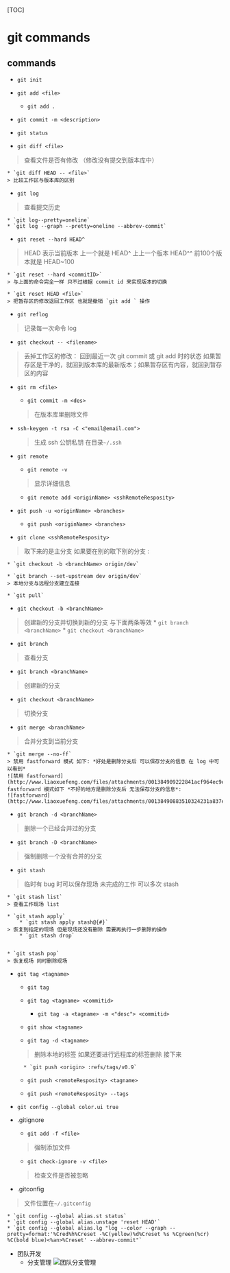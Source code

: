 [TOC]

# git commands

## commands

* `git init`

* `git add <file>`
    * `git add .`

* `git commit -m <description>`

* `git status`

* `git diff <file>`
> 查看文件是否有修改 （修改没有提交到版本库中）

    * `git diff HEAD -- <file>`
    > 比较工作区与版本库的区别

* `git log`
> 查看提交历史

    * `git log--pretty=oneline`
    * `git log --graph --pretty=oneline --abbrev-commit`

* `git reset --hard HEAD^`
> HEAD 表示当前版本 上一个就是 HEAD^ 上上一个版本 HEAD^^ 前100个版本就是 HEAD~100

    * `git reset --hard <commitID>`
    > 与上面的命令完全一样 只不过根据 commit id 来实现版本的切换

    * `git reset HEAD <file>`
    > 把暂存区的修改退回工作区 也就是撤销 `git add ` 操作

* `git reflog`
> 记录每一次命令 log

* `git checkout -- <filename>`
> 丢掉工作区的修改： 回到最近一次 git commit 或 git add 时的状态 
> 如果暂存区是干净的，就回到版本库的最新版本；如果暂存区有内容，就回到暂存区的内容

* `git rm <file>`
    * `git commit -m <des>`
    > 在版本库里删除文件

* `ssh-keygen -t rsa -C <"email@email.com">`
    
    > 生成 ssh 公钥私钥 在目录`~/.ssh`

* `git remote`
    * `git remote -v`
    > 显示详细信息

    * `git remote add <originName> <sshRemoteResposity>`


* `git push -u <originName> <branches>`
    * `git push <originName> <branches>`

* `git clone <sshRemoteResposity>`
> 取下来的是主分支 如果要在别的取下别的分支 :

    * `git checkout -b <branchName> origin/dev`

    * `git branch --set-upstream dev origin/dev`
    > 本地分支与远程分支建立连接

    * `git pull`


* `git checkout -b <branchName>`
> 创建新的分支并切换到新的分支 与下面两条等效
    * `git branch <branchName>`
    * `git checkout <branchName>`
    
* `git branch`
> 查看分支

* `git branch <branchName>`
> 创建新的分支

* `git checkout <branchName>`
> 切换分支

* `git merge <branchName>`
> 合并分支到当前分支
    
    * `git merge --no-ff`
    > 禁用 fastforward 模式 如下: *好处是删除分支后 可以保存分支的信息 在 log 中可以看到*
    ![禁用 fastforward](http://www.liaoxuefeng.com/files/attachments/001384909222841acf964ec9e6a4629a35a7a30588281bb000/0)
    fastforward 模式如下 *不好的地方是删除分支后 无法保存分支的信息*:
    ![fastforward](http://www.liaoxuefeng.com/files/attachments/00138490883510324231a837e5d4aee844d3e4692ba50f5000/0)


* `git branch -d <branchName>`
> 删除一个已经合并过的分支

* `git branch -D <branchName>`
> 强制删除一个没有合并的分支

* `git stash`
> 临时有 bug 时可以保存现场 未完成的工作 可以多次 stash 

    * `git stash list`
    > 查看工作现场 list

    * `git stash apply`
        * `git stash apply stash@{#}`
    > 恢复到指定的现场 但是现场还没有删除 需要再执行一步删除的操作
        * `git stash drop`


    * `git stash pop`
    > 恢复现场 同时删除现场

* `git tag <tagname>`

    * `git tag`

    * `git tag <tagname> <commitid>`

        * `git tag -a <tagname> -m <"desc"> <commitid>`

    * `git show <tagname>`

    * `git tag -d <tagname>`
    > 删除本地的标签 如果还要进行远程库的标签删除 接下来

        * `git push <origin> :refs/tags/v0.9`


    * `git push <remoteResposity> <tagname>`

    * `git push <remoteResposity> --tags`

* `git config --global color.ui true`

* .gitignore
    * `git add -f <file>`
    > 强制添加文件

    * `git check-ignore -v <file>`
    > 检查文件是否被忽略

* .gitconfig
> 文件位置在`~/.gitconfig`

    * `git config --global alias.st status`
    * `git config --global alias.unstage 'reset HEAD'`
    * `git config --global alias.lg "log --color --graph --pretty=format:'%Cred%h%Creset -%C(yellow)%d%Creset %s %Cgreen(%cr) %C(bold blue)<%an>%Creset' --abbrev-commit"`






* 团队开发
    * 分支管理
    ![团队分支管理](http://www.liaoxuefeng.com/files/attachments/001384909239390d355eb07d9d64305b6322aaf4edac1e3000/0)









